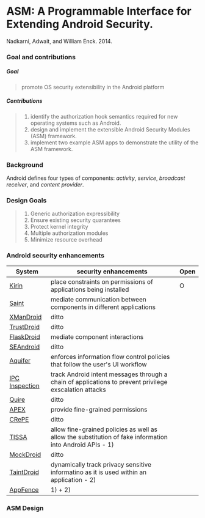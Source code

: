 # ASM: A Programmable Interface for Extending Android Security.
Nadkarni, Adwait, and William Enck. 2014.

### Goal and contributions

##### Goal
> promote OS security extensibility in the Android platform

##### Contributions
> 1. identify the authorization hook semantics required for new operating systems such as Android.
> 2. design and implement the extensible Android Security Modules (ASM) framework.
> 3. implement two example ASM apps to demonstrate the utility of the ASM framework.


### Background
Android defines four types of components: *activity*, *service*, *broadcast receiver*, and *content provider*.


### Design Goals

> 1. Generic authorization expressibility
> 2. Ensure existing security quarantees
> 3. Protect kernel integrity
> 4. Multiple authorization modules
> 5. Minimize resource overhead


### Android security enhancements

System | security enhancements | Open
------ | --------------------- | ----
[Kirin](http://delivery.acm.org/10.1145/1660000/1653691/p235-enck.pdf?ip=147.46.246.166&id=1653691&acc=ACTIVE%20SERVICE&key=0EC22F8658578FE1%2ED83A6478590749B7%2E4D4702B0C3E38B35%2E4D4702B0C3E38B35&CFID=519539945&CFTOKEN=32700454&__acm__=1406683501_5248a6caf3f197167328090a87a95565) | place constraints on permissions of applications being installed | O 
[Saint](http://www.enck.org/pubs/acsac09.pdf) | mediate communication between components in different applications | 
[XManDroid](http://www-infsec.cs.uni-saarland.de/~bugiel/publications/pdfs/XManDroid-tr-2011-04.pdf) | ditto | 
[TrustDroid](https://www.informatik.tu-darmstadt.de/fileadmin/user_upload/Group_TRUST/PubsPDF/spsm18-bugiel.pdf) | ditto | 
[FlaskDroid](https://www.informatik.tu-darmstadt.de/fileadmin/user_upload/Group_TRUST/PubsPDF/flaskdroid.pdf) | mediate component interactions | 
[SEAndroid](http://www.cs.columbia.edu/~lierranli/coms6998-7Spring2014/papers/SEAndroid-NDSS2013.pdf) | ditto | 
[Aquifer](http://www.enck.org/pubs/nadkarni-ccs13.pdf) | enforces information flow control policies that follow the user's UI workflow | 
[IPC Inspection]() | track Android intent messages through a chain of applications to prevent privilege exscalation attacks | 
[Quire](https://www.usenix.org/legacy/event/sec11/tech/full_papers/Dietz7-26-11.pdf) | ditto | 
[APEX](http://delivery.acm.org/10.1145/1760000/1755732/p328-nauman.pdf?ip=147.46.246.166&id=1755732&acc=ACTIVE%20SERVICE&key=0EC22F8658578FE1%2ED83A6478590749B7%2E4D4702B0C3E38B35%2E4D4702B0C3E38B35&CFID=519539945&CFTOKEN=32700454&__acm__=1406699169_c4a6cd191795af7e2b660426ee2d7aea) | provide fine-grained permissions | 
[CRePE](http://dl.acm.org/citation.cfm?id=1949355) | ditto | 
[TISSA](http://www.cs.ncsu.edu/faculty/jiang/pubs/TRUST11.pdf) | allow fine-grained policies as well as allow the substitution of fake information into Android APIs - 1) | 
[MockDroid](http://www.cl.cam.ac.uk/~acr31/pubs/beresford-mockdroid.pdf) | ditto | 
[TaintDroid](http://static.usenix.org/event/osdi10/tech/full_papers/Enck.pdf) | dynamically track privacy sensitive informatino as it is used within an application - 2) | 
[AppFence](http://delivery.acm.org/10.1145/2050000/2046780/p639-hornyack.pdf?ip=147.46.246.166&id=2046780&acc=ACTIVE%20SERVICE&key=0EC22F8658578FE1%2ED83A6478590749B7%2E4D4702B0C3E38B35%2E4D4702B0C3E38B35&CFID=519200755&CFTOKEN=86906882&__acm__=1406621173_c5da226c79dd66cbadf9abcceaa90890) | 1) + 2) |  


### ASM Design

